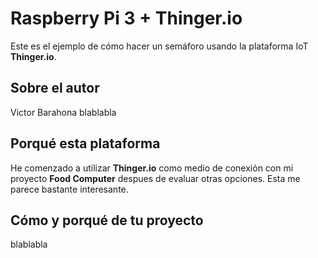 # Raspberry Pi 3 + Thinger.io
Este es el ejemplo de cómo hacer un semáforo usando la plataforma IoT **Thinger.io**.

## Sobre el autor
Victor Barahona blablabla

## Porqué esta plataforma
He comenzado a utilizar **Thinger.io** como medio de conexión con mi proyecto **Food Computer** despues de evaluar otras opciones. Esta me parece bastante interesante.

## Cómo y porqué de tu proyecto
blablabla
